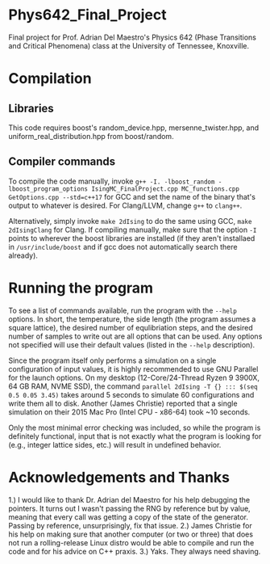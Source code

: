 # Phys642_Final_Project
Final project for Prof. Adrian Del Maestro's Physics 642 (Phase Transitions and Critical Phenomena) class at the University of Tennessee, Knoxville.

# Compilation
## Libraries
This code requires boost's random\_device.hpp, mersenne\_twister.hpp, and uniform\_real\_distribution.hpp from boost/random.

## Compiler commands
To compile the code manually, invoke `g++ -I. -lboost_random -lboost_program_options IsingMC_FinalProject.cpp MC_functions.cpp GetOptions.cpp --std=c++17` for GCC and set the name of the binary that's output to whatever is desired. For Clang/LLVM, change `g++` to `clang++`.

Alternatively, simply invoke `make 2dIsing` to do the same using GCC, `make 2dIsingClang` for Clang. If compiling manually, make sure that the option `-I` points to wherever the boost libraries are installed (if they aren't installaed in `/usr/include/boost` and if gcc does not automatically search there already).

# Running the program
To see a list of commands available, run the program with the `--help` options. In short, the temperature, the side length (the program assumes a square lattice), the desired number of equlibriation steps, and the desired number of samples to write out are all options that can be used. Any options not specified will use their default values (listed in the `--help` description). 

Since the program itself only performs a simulation on a single configuration of input values, it is highly recommended to use GNU Parallel for the launch options. On my desktop (12-Core/24-Thread Ryzen 9 3900X, 64 GB RAM, NVME SSD), the command `parallel 2dIsing -T {} ::: $(seq 0.5 0.05 3.45)` takes around 5 seconds to simulate 60 configurations and write them all to disk. Another (James Christie) reported that a single simulation on their 2015 Mac Pro (Intel CPU - x86-64) took ~10 seconds. 

Only the most minimal error checking was included, so while the program is definitely functional, input that is not exactly what the program is looking for (e.g., integer lattice sides, etc.) will result in undefined behavior.

# Acknowledgements and Thanks
1.) I would like to thank Dr. Adrian del Maestro for his help debugging the pointers. It turns out I wasn't passing the RNG by reference but by value, meaning that every call was getting a copy of the state of the generator. Passing by reference, unsurprisingly, fix that issue.
2.) James Christie for his help on making sure that another computer (or two or three) that does not run a rolling-release Linux distro would be able to compile and run the code and for his advice on C++ praxis.
3.) Yaks. They always need shaving.
